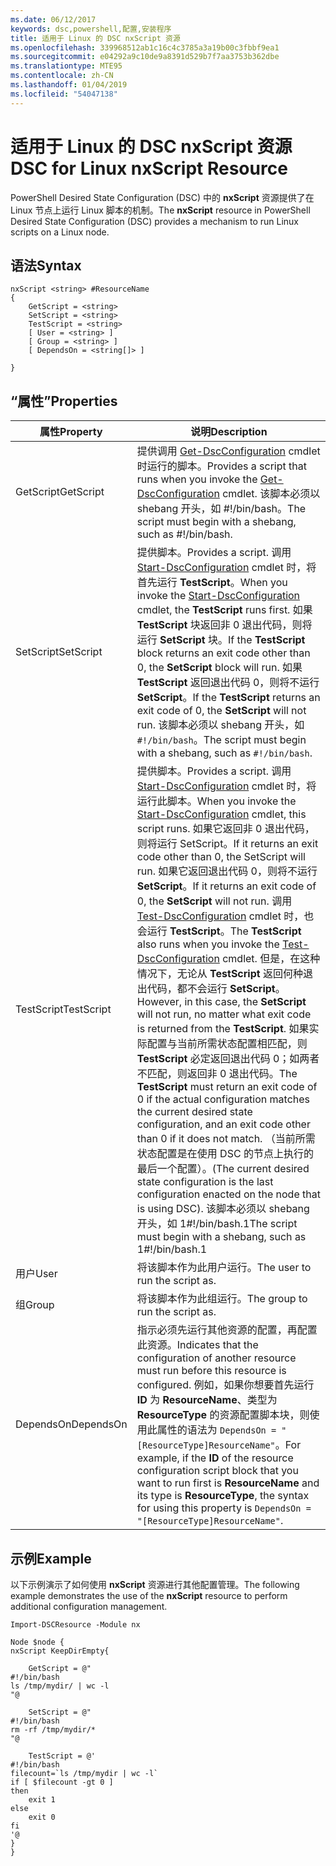 ```yaml
---
ms.date: 06/12/2017
keywords: dsc,powershell,配置,安装程序
title: 适用于 Linux 的 DSC nxScript 资源
ms.openlocfilehash: 339968512ab1c16c4c3785a3a19b00c3fbbf9ea1
ms.sourcegitcommit: e04292a9c10de9a8391d529b7f7aa3753b362dbe
ms.translationtype: MTE95
ms.contentlocale: zh-CN
ms.lasthandoff: 01/04/2019
ms.locfileid: "54047138"
---
```

# <a name="dsc-for-linux-nxscript-resource"></a><span data-ttu-id="36626-103">适用于 Linux 的 DSC nxScript 资源</span><span class="sxs-lookup"><span data-stu-id="36626-103">DSC for Linux nxScript Resource</span></span>

<span data-ttu-id="36626-104">PowerShell Desired State Configuration (DSC) 中的 **nxScript** 资源提供了在 Linux 节点上运行 Linux 脚本的机制。</span><span class="sxs-lookup"><span data-stu-id="36626-104">The **nxScript** resource in PowerShell Desired State Configuration (DSC) provides a mechanism to run Linux scripts on a Linux node.</span></span>

## <a name="syntax"></a><span data-ttu-id="36626-105">语法</span><span class="sxs-lookup"><span data-stu-id="36626-105">Syntax</span></span>

```
nxScript <string> #ResourceName
{
    GetScript = <string>
    SetScript = <string>
    TestScript = <string>
    [ User = <string> ]
    [ Group = <string> ]
    [ DependsOn = <string[]> ]

}
```

## <a name="properties"></a><span data-ttu-id="36626-106">“属性”</span><span class="sxs-lookup"><span data-stu-id="36626-106">Properties</span></span>

|  <span data-ttu-id="36626-107">属性</span><span class="sxs-lookup"><span data-stu-id="36626-107">Property</span></span> |  <span data-ttu-id="36626-108">说明</span><span class="sxs-lookup"><span data-stu-id="36626-108">Description</span></span> |
|---|---|
| <span data-ttu-id="36626-109">GetScript</span><span class="sxs-lookup"><span data-stu-id="36626-109">GetScript</span></span>| <span data-ttu-id="36626-110">提供调用 [Get-DscConfiguration](https://technet.microsoft.com/en-us/library/dn521625.aspx) cmdlet 时运行的脚本。</span><span class="sxs-lookup"><span data-stu-id="36626-110">Provides a script that runs when you invoke the [Get-DscConfiguration](https://technet.microsoft.com/en-us/library/dn521625.aspx) cmdlet.</span></span> <span data-ttu-id="36626-111">该脚本必须以 shebang 开头，如 #!/bin/bash。</span><span class="sxs-lookup"><span data-stu-id="36626-111">The script must begin with a shebang, such as #!/bin/bash.</span></span>|
| <span data-ttu-id="36626-112">SetScript</span><span class="sxs-lookup"><span data-stu-id="36626-112">SetScript</span></span>| <span data-ttu-id="36626-113">提供脚本。</span><span class="sxs-lookup"><span data-stu-id="36626-113">Provides a script.</span></span> <span data-ttu-id="36626-114">调用 [Start-DscConfiguration](https://technet.microsoft.com/en-us/library/dn521623.aspx) cmdlet 时，将首先运行 **TestScript**。</span><span class="sxs-lookup"><span data-stu-id="36626-114">When you invoke the [Start-DscConfiguration](https://technet.microsoft.com/en-us/library/dn521623.aspx) cmdlet, the **TestScript** runs first.</span></span> <span data-ttu-id="36626-115">如果 **TestScript** 块返回非 0 退出代码，则将运行 **SetScript** 块。</span><span class="sxs-lookup"><span data-stu-id="36626-115">If the **TestScript** block returns an exit code other than 0, the **SetScript** block will run.</span></span> <span data-ttu-id="36626-116">如果 **TestScript** 返回退出代码 0，则将不运行 **SetScript**。</span><span class="sxs-lookup"><span data-stu-id="36626-116">If the **TestScript** returns an exit code of 0, the **SetScript** will not run.</span></span> <span data-ttu-id="36626-117">该脚本必须以 shebang 开头，如 `#!/bin/bash`。</span><span class="sxs-lookup"><span data-stu-id="36626-117">The script must begin with a shebang, such as `#!/bin/bash`.</span></span>|
| <span data-ttu-id="36626-118">TestScript</span><span class="sxs-lookup"><span data-stu-id="36626-118">TestScript</span></span>| <span data-ttu-id="36626-119">提供脚本。</span><span class="sxs-lookup"><span data-stu-id="36626-119">Provides a script.</span></span> <span data-ttu-id="36626-120">调用 [Start-DscConfiguration](https://technet.microsoft.com/en-us/library/dn521623.aspx) cmdlet 时，将运行此脚本。</span><span class="sxs-lookup"><span data-stu-id="36626-120">When you invoke the [Start-DscConfiguration](https://technet.microsoft.com/en-us/library/dn521623.aspx) cmdlet, this script runs.</span></span> <span data-ttu-id="36626-121">如果它返回非 0 退出代码，则将运行 SetScript。</span><span class="sxs-lookup"><span data-stu-id="36626-121">If it returns an exit code other than 0, the SetScript will run.</span></span> <span data-ttu-id="36626-122">如果它返回退出代码 0，则将不运行 **SetScript**。</span><span class="sxs-lookup"><span data-stu-id="36626-122">If it returns an exit code of 0, the **SetScript** will not run.</span></span> <span data-ttu-id="36626-123">调用 [Test-DscConfiguration](https://technet.microsoft.com/en-us/library/dn407382.aspx) cmdlet 时，也会运行 **TestScript**。</span><span class="sxs-lookup"><span data-stu-id="36626-123">The **TestScript** also runs when you invoke the [Test-DscConfiguration](https://technet.microsoft.com/en-us/library/dn407382.aspx) cmdlet.</span></span> <span data-ttu-id="36626-124">但是，在这种情况下，无论从 **TestScript** 返回何种退出代码，都不会运行 **SetScript**。</span><span class="sxs-lookup"><span data-stu-id="36626-124">However, in this case, the **SetScript** will not run, no matter what exit code is returned from the **TestScript**.</span></span> <span data-ttu-id="36626-125">如果实际配置与当前所需状态配置相匹配，则 **TestScript** 必定返回退出代码 0；如两者不匹配，则返回非 0 退出代码。</span><span class="sxs-lookup"><span data-stu-id="36626-125">The **TestScript** must return an exit code of 0 if the actual configuration matches the current desired state configuration, and an exit code other than 0 if it does not match.</span></span> <span data-ttu-id="36626-126">（当前所需状态配置是在使用 DSC 的节点上执行的最后一个配置）。</span><span class="sxs-lookup"><span data-stu-id="36626-126">(The current desired state configuration is the last configuration enacted on the node that is using DSC).</span></span> <span data-ttu-id="36626-127">该脚本必须以 shebang 开头，如 1#!/bin/bash.1</span><span class="sxs-lookup"><span data-stu-id="36626-127">The script must begin with a shebang, such as 1#!/bin/bash.1</span></span>|
| <span data-ttu-id="36626-128">用户</span><span class="sxs-lookup"><span data-stu-id="36626-128">User</span></span>| <span data-ttu-id="36626-129">将该脚本作为此用户运行。</span><span class="sxs-lookup"><span data-stu-id="36626-129">The user to run the script as.</span></span>|
| <span data-ttu-id="36626-130">组</span><span class="sxs-lookup"><span data-stu-id="36626-130">Group</span></span>| <span data-ttu-id="36626-131">将该脚本作为此组运行。</span><span class="sxs-lookup"><span data-stu-id="36626-131">The group to run the script as.</span></span>|
| <span data-ttu-id="36626-132">DependsOn</span><span class="sxs-lookup"><span data-stu-id="36626-132">DependsOn</span></span> | <span data-ttu-id="36626-133">指示必须先运行其他资源的配置，再配置此资源。</span><span class="sxs-lookup"><span data-stu-id="36626-133">Indicates that the configuration of another resource must run before this resource is configured.</span></span> <span data-ttu-id="36626-134">例如，如果你想要首先运行 **ID** 为 **ResourceName**、类型为 **ResourceType** 的资源配置脚本块，则使用此属性的语法为 `DependsOn = "[ResourceType]ResourceName"`。</span><span class="sxs-lookup"><span data-stu-id="36626-134">For example, if the **ID** of the resource configuration script block that you want to run first is **ResourceName** and its type is **ResourceType**, the syntax for using this property is `DependsOn = "[ResourceType]ResourceName"`.</span></span>|

## <a name="example"></a><span data-ttu-id="36626-135">示例</span><span class="sxs-lookup"><span data-stu-id="36626-135">Example</span></span>

<span data-ttu-id="36626-136">以下示例演示了如何使用 **nxScript** 资源进行其他配置管理。</span><span class="sxs-lookup"><span data-stu-id="36626-136">The following example demonstrates the use of the **nxScript** resource to perform additional configuration management.</span></span>

```
Import-DSCResource -Module nx

Node $node {
nxScript KeepDirEmpty{

    GetScript = @"
#!/bin/bash
ls /tmp/mydir/ | wc -l
"@

    SetScript = @"
#!/bin/bash
rm -rf /tmp/mydir/*
"@

    TestScript = @'
#!/bin/bash
filecount=`ls /tmp/mydir | wc -l`
if [ $filecount -gt 0 ]
then
    exit 1
else
    exit 0
fi
'@
}
}
```
